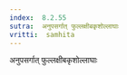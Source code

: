 ```yaml
---
index:  8.2.55
sutra:  अनुपसर्गात् फुल्लक्षीबकृशोल्लाघाः
vritti:  samhita 
---
```


अनुपसर्गात् फुल्लक्षीबकृशोल्लाघाः

